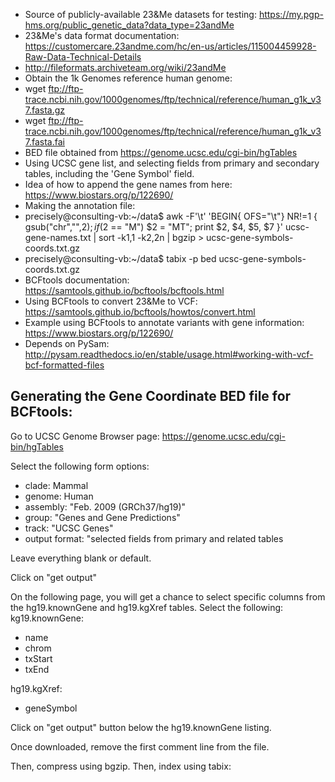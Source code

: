 - Source of publicly-available 23&Me datasets for testing: https://my.pgp-hms.org/public_genetic_data?data_type=23andMe
- 23&Me's data format documentation: https://customercare.23andme.com/hc/en-us/articles/115004459928-Raw-Data-Technical-Details
- http://fileformats.archiveteam.org/wiki/23andMe
- Obtain the 1k Genomes reference human genome:
- wget ftp://ftp-trace.ncbi.nih.gov/1000genomes/ftp/technical/reference/human_g1k_v37.fasta.gz
- wget ftp://ftp-trace.ncbi.nih.gov/1000genomes/ftp/technical/reference/human_g1k_v37.fasta.fai
- BED file obtained from https://genome.ucsc.edu/cgi-bin/hgTables
- Using UCSC gene list, and selecting fields from primary and secondary tables, including the 'Gene Symbol' field.
- Idea of how to append the gene names from here: https://www.biostars.org/p/122690/
- Making the annotation file:
- precisely@consulting-vb:~/data$ awk -F'\t' 'BEGIN{ OFS="\t"} NR!=1 { gsub("chr","",$2); if($2 == "M") $2 = "MT"; print $2, $4, $5, $7  }' ucsc-gene-names.txt | sort -k1,1 -k2,2n | bgzip > ucsc-gene-symbols-coords.txt.gz
- precisely@consulting-vb:~/data$ tabix -p bed ucsc-gene-symbols-coords.txt.gz 
- BCFtools documentation: https://samtools.github.io/bcftools/bcftools.html
- Using BCFtools to convert 23&Me to VCF: https://samtools.github.io/bcftools/howtos/convert.html
- Example using BCFtools to annotate variants with gene information: https://www.biostars.org/p/122690/
- Depends on PySam: http://pysam.readthedocs.io/en/stable/usage.html#working-with-vcf-bcf-formatted-files

## Generating the Gene Coordinate BED file for BCFtools:

Go to UCSC Genome Browser page:
https://genome.ucsc.edu/cgi-bin/hgTables

Select the following form options:
- clade: Mammal
- genome: Human
- assembly: "Feb. 2009 (GRCh37/hg19)"
- group: "Genes and Gene Predictions"
- track: "UCSC Genes"
- output format: "selected fields from primary and related tables

Leave everything blank or default.

Click on "get output"

On the following page, you will get a chance to select specific
columns from the hg19.knownGene and hg19.kgXref tables. Select the
following:
kg19.knownGene:
- name
- chrom
- txStart
- txEnd

hg19.kgXref:
- geneSymbol

Click on "get output" button below the hg19.knownGene listing.

Once downloaded, remove the first comment line from the file.

Then, compress using bgzip.
Then, index using tabix:


